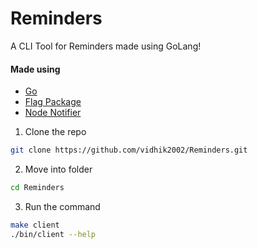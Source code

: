 # Reminders
A CLI Tool for Reminders made using GoLang!

#### Made using 
- [Go](https://go.dev/)
- [Flag Package](https://pkg.go.dev/flag)
- [Node Notifier](https://www.npmjs.com/package/node-notifier)

1. Clone the repo
```sh
git clone https://github.com/vidhik2002/Reminders.git
```
2. Move into folder
```sh
cd Reminders
```
3. Run the command
```sh
make client
./bin/client --help
```
